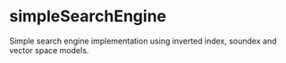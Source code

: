 # simpleSearchEngine
Simple search engine implementation using inverted index, soundex and vector space models.
